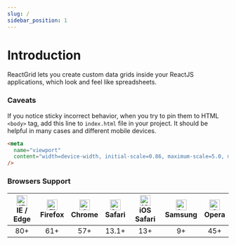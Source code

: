 ```yaml
---
slug: /
sidebar_position: 1
---
```


# Introduction

ReactGrid lets you create custom data grids inside your ReactJS applications, which look and feel like spreadsheets.

### Caveats

If you notice sticky incorrect behavior, when you try to pin them to HTML `<body>` tag, add this line to `index.html` file in your project. It should be helpful in many cases and different mobile devices.

```html
<meta
  name="viewport"
  content="width=device-width, initial-scale=0.86, maximum-scale=5.0, minimum-scale=0.86"
/>
```

### Browsers Support

| <img src="https://raw.githubusercontent.com/alrra/browser-logos/master/src/edge/edge_48x48.png" alt="IE / Edge" width="24px" height="24px" /><br/>IE / Edge | <img src="https://raw.githubusercontent.com/alrra/browser-logos/master/src/firefox/firefox_48x48.png" alt="Firefox" width="24px" height="24px" /><br/>Firefox | <img src="https://raw.githubusercontent.com/alrra/browser-logos/master/src/chrome/chrome_48x48.png" alt="Chrome" width="24px" height="24px" /><br/>Chrome | <img src="https://raw.githubusercontent.com/alrra/browser-logos/master/src/safari/safari_48x48.png" alt="Safari" width="24px" height="24px" /><br/>Safari | <img src="https://raw.githubusercontent.com/alrra/browser-logos/master/src/safari-ios/safari-ios_48x48.png" alt="iOS Safari" width="24px" height="24px" /><br/>iOS Safari | <img src="https://raw.githubusercontent.com/alrra/browser-logos/master/src/samsung-internet/samsung-internet_48x48.png" alt="Samsung" width="24px" height="24px" /><br/>Samsung | <img src="https://raw.githubusercontent.com/alrra/browser-logos/master/src/opera/opera_48x48.png" alt="Opera" width="24px" height="24px" /><br/>Opera |
| :---------------------------------------------------------------------------------------------------------------------------------------------------------: | :-----------------------------------------------------------------------------------------------------------------------------------------------------------: | :-------------------------------------------------------------------------------------------------------------------------------------------------------: | :-------------------------------------------------------------------------------------------------------------------------------------------------------: | :-----------------------------------------------------------------------------------------------------------------------------------------------------------------------: | :-----------------------------------------------------------------------------------------------------------------------------------------------------------------------------: | :---------------------------------------------------------------------------------------------------------------------------------------------------: |
|                                                                             80+                                                                             |                                                                              61+                                                                              |                                                                            57+                                                                            |                                                                           13.1+                                                                           |                                                                                    13+                                                                                    |                                                                                       9+                                                                                        |                                                                          45+                                                                          |
